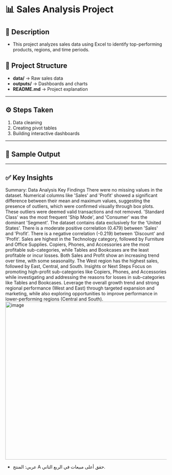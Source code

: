 # 📊 Sales Analysis Project 

## 🔹 Description 
-  This project analyzes sales data using Excel to identify top-performing products, regions, and time periods.  



## 📂 Project Structure  
- **data/** → Raw sales data 
- **outputs/** → Dashboards and charts  
- **README.md** → Project explanation 

---

## ⚙️ Steps Taken  
1. Data cleaning   
2. Creating pivot tables   
3. Building interactive dashboards 

---

## 📸 Sample Output 


---

## ✅ Key Insights 
Summary:
Data Analysis Key Findings
There were no missing values in the dataset.
Numerical columns like 'Sales' and 'Profit' showed a significant difference between their mean and maximum values, suggesting the presence of outliers, which were confirmed visually through box plots. These outliers were deemed valid transactions and not removed.
'Standard Class' was the most frequent 'Ship Mode', and 'Consumer' was the dominant 'Segment'.
The dataset contains data exclusively for the 'United States'.
There is a moderate positive correlation (0.479) between 'Sales' and 'Profit'.
There is a negative correlation (-0.219) between 'Discount' and 'Profit'.
Sales are highest in the Technology category, followed by Furniture and Office Supplies.
Copiers, Phones, and Accessories are the most profitable sub-categories, while Tables and Bookcases are the least profitable or incur losses.
Both Sales and Profit show an increasing trend over time, with some seasonality.
The West region has the highest sales, followed by East, Central, and South.
Insights or Next Steps
Focus on promoting high-profit sub-categories like Copiers, Phones, and Accessories while investigating and addressing the reasons for losses in sub-categories like Tables and Bookcases.
Leverage the overall growth trend and strong regional performance (West and East) through targeted expansion and marketing, while also exploring opportunities to improve performance in lower-performing regions (Central and South).
<img width="2671" height="492" alt="image" src="https://github.com/user-attachments/assets/6f5bc196-b73f-4150-a79b-e9ef478ff339" />

 
- عربي: المنتج A حقق أعلى مبيعات في الربع التاني.
